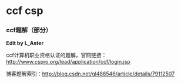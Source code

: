 # ccf csp

### ccf题解（部分）

**Edit by L_Aster**

ccf计算机职业资格认证的题解，官网链接：http://www.cspro.org/lead/application/ccf/login.jsp

博客题解索引：http://blog.csdn.net/gl486546/article/details/79112507
